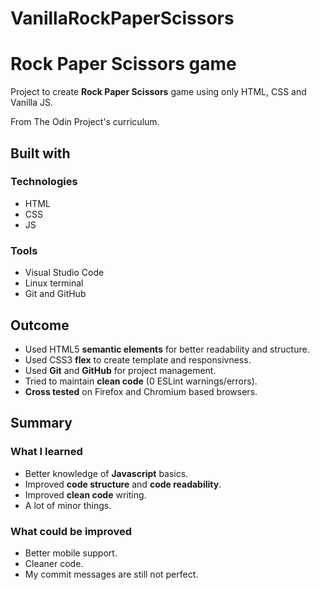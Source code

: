 # VanillaRockPaperScissors

# Rock Paper Scissors game

Project to create **Rock Paper Scissors** game using only HTML, CSS and Vanilla JS.

From The Odin Project's curriculum.

## Built with

### Technologies

- HTML
- CSS
- JS

### Tools

- Visual Studio Code
- Linux terminal
- Git and GitHub

## Outcome

- Used HTML5 **semantic elements** for better readability and structure.
- Used CSS3 **flex** to create template and responsivness.
- Used **Git** and **GitHub** for project management.
- Tried to maintain **clean code** (0 ESLint warnings/errors).
- **Cross tested** on Firefox and Chromium based browsers.

## Summary

### What I learned

- Better knowledge of **Javascript** basics.
- Improved **code structure** and **code readability**.
- Improved **clean code** writing.
- A lot of minor things.

### What could be improved

- Better mobile support.
- Cleaner code.
- My commit messages are still not perfect.
